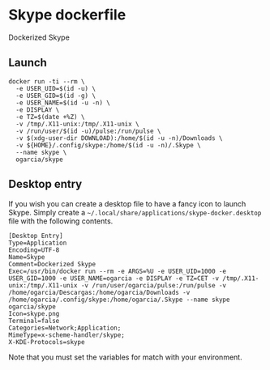 # Skype dockerfile

Dockerized Skype

## Launch

```
docker run -ti --rm \
  -e USER_UID=$(id -u) \
  -e USER_GID=$(id -g) \
  -e USER_NAME=$(id -u -n) \
  -e DISPLAY \
  -e TZ=$(date +%Z) \
  -v /tmp/.X11-unix:/tmp/.X11-unix \
  -v /run/user/$(id -u)/pulse:/run/pulse \
  -v $(xdg-user-dir DOWNLOAD):/home/$(id -u -n)/Downloads \
  -v ${HOME}/.config/skype:/home/$(id -u -n)/.Skype \
  --name skype \
  ogarcia/skype
```

## Desktop entry

If you wish you can create a desktop file to have a fancy icon to launch
Skype. Simply create a `~/.local/share/applications/skype-docker.desktop`
file with the following contents.

```
[Desktop Entry]
Type=Application
Encoding=UTF-8
Name=Skype
Comment=Dockerized Skype
Exec=/usr/bin/docker run --rm -e ARGS=%U -e USER_UID=1000 -e USER_GID=1000 -e USER_NAME=ogarcia -e DISPLAY -e TZ=CET -v /tmp/.X11-unix:/tmp/.X11-unix -v /run/user/ogarcia/pulse:/run/pulse -v /home/ogarcia/Descargas:/home/ogarcia/Downloads -v /home/ogarcia/.config/skype:/home/ogarcia/.Skype --name skype ogarcia/skype
Icon=skype.png
Terminal=false
Categories=Network;Application;
MimeType=x-scheme-handler/skype;
X-KDE-Protocols=skype
```

Note that you must set the variables for match with your environment.
